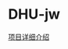 # DHU-jw

[项目详细介绍](http://blog.maiff.cn/2016/09/12/%E5%85%A8%E6%A0%88%E9%A1%B9%E7%9B%AE%E2%80%94%E2%80%94%E5%AD%A6%E6%A0%A1%E6%95%99%E5%8A%A1%E7%BD%91%E6%89%8B%E6%9C%BA%E7%89%88%E7%9A%84%E5%BC%80%E5%8F%91/#more)
